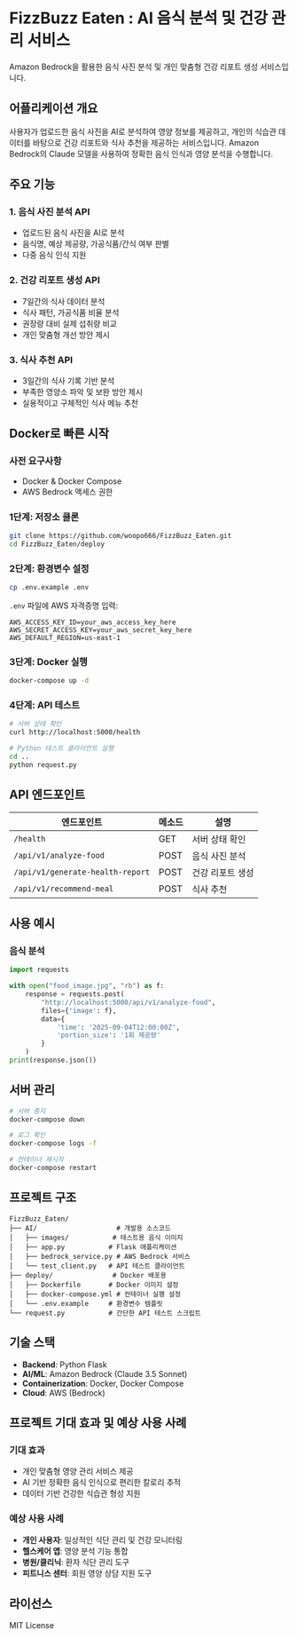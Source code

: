 # FizzBuzz Eaten : AI 음식 분석 및 건강 관리 서비스

Amazon Bedrock을 활용한 음식 사진 분석 및 개인 맞춤형 건강 리포트 생성 서비스입니다.

## 어플리케이션 개요

사용자가 업로드한 음식 사진을 AI로 분석하여 영양 정보를 제공하고, 개인의 식습관 데이터를 바탕으로 건강 리포트와 식사 추천을 제공하는 서비스입니다. Amazon Bedrock의 Claude 모델을 사용하여 정확한 음식 인식과 영양 분석을 수행합니다.

## 주요 기능

### 1. 음식 사진 분석 API
- 업로드된 음식 사진을 AI로 분석
- 음식명, 예상 제공량, 가공식품/간식 여부 판별
- 다중 음식 인식 지원

### 2. 건강 리포트 생성 API
- 7일간의 식사 데이터 분석
- 식사 패턴, 가공식품 비율 분석
- 권장량 대비 실제 섭취량 비교
- 개인 맞춤형 개선 방안 제시

### 3. 식사 추천 API
- 3일간의 식사 기록 기반 분석
- 부족한 영양소 파악 및 보완 방안 제시
- 실용적이고 구체적인 식사 메뉴 추천

## Docker로 빠른 시작

### 사전 요구사항
- Docker & Docker Compose
- AWS Bedrock 액세스 권한

### 1단계: 저장소 클론
```bash
git clone https://github.com/woopo666/FizzBuzz_Eaten.git
cd FizzBuzz_Eaten/deploy
```

### 2단계: 환경변수 설정
```bash
cp .env.example .env
```

`.env` 파일에 AWS 자격증명 입력:
```
AWS_ACCESS_KEY_ID=your_aws_access_key_here
AWS_SECRET_ACCESS_KEY=your_aws_secret_key_here
AWS_DEFAULT_REGION=us-east-1
```

### 3단계: Docker 실행
```bash
docker-compose up -d
```

### 4단계: API 테스트
```bash
# 서버 상태 확인
curl http://localhost:5000/health

# Python 테스트 클라이언트 실행
cd ..
python request.py
```

## API 엔드포인트

| 엔드포인트 | 메소드 | 설명 |
|-----------|--------|------|
| `/health` | GET | 서버 상태 확인 |
| `/api/v1/analyze-food` | POST | 음식 사진 분석 |
| `/api/v1/generate-health-report` | POST | 건강 리포트 생성 |
| `/api/v1/recommend-meal` | POST | 식사 추천 |

## 사용 예시

### 음식 분석
```python
import requests

with open("food_image.jpg", "rb") as f:
    response = requests.post(
        "http://localhost:5000/api/v1/analyze-food",
        files={'image': f},
        data={
            'time': '2025-09-04T12:00:00Z',
            'portion_size': '1회 제공량'
        }
    )
print(response.json())
```

## 서버 관리

```bash
# 서버 중지
docker-compose down

# 로그 확인
docker-compose logs -f

# 컨테이너 재시작
docker-compose restart
```

## 프로젝트 구조

```
FizzBuzz_Eaten/
├── AI/                    # 개발용 소스코드
│   ├── images/           # 테스트용 음식 이미지
│   ├── app.py           # Flask 애플리케이션
│   ├── bedrock_service.py # AWS Bedrock 서비스
│   └── test_client.py   # API 테스트 클라이언트
├── deploy/               # Docker 배포용
│   ├── Dockerfile       # Docker 이미지 설정
│   ├── docker-compose.yml # 컨테이너 실행 설정
│   └── .env.example     # 환경변수 템플릿
└── request.py           # 간단한 API 테스트 스크립트
```

## 기술 스택

- **Backend**: Python Flask
- **AI/ML**: Amazon Bedrock (Claude 3.5 Sonnet)
- **Containerization**: Docker, Docker Compose
- **Cloud**: AWS (Bedrock)

## 프로젝트 기대 효과 및 예상 사용 사례

### 기대 효과
- 개인 맞춤형 영양 관리 서비스 제공
- AI 기반 정확한 음식 인식으로 편리한 칼로리 추적
- 데이터 기반 건강한 식습관 형성 지원

### 예상 사용 사례
- **개인 사용자**: 일상적인 식단 관리 및 건강 모니터링
- **헬스케어 앱**: 영양 분석 기능 통합
- **병원/클리닉**: 환자 식단 관리 도구
- **피트니스 센터**: 회원 영양 상담 지원 도구

## 라이선스

MIT License
